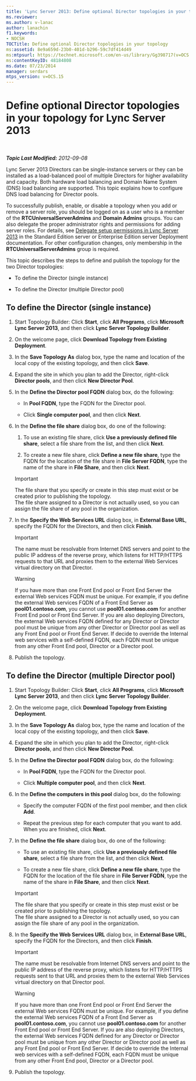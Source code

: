 ```yaml
---
title: 'Lync Server 2013: Define optional Director topologies in your topology'
ms.reviewer: 
ms.author: v-lanac
author: lanachin
f1.keywords:
- NOCSH
TOCTitle: Define optional Director topologies in your topology
ms:assetid: 8e9a659d-23b0-401d-b296-59c7df414d49
ms:mtpsurl: https://technet.microsoft.com/en-us/library/Gg398717(v=OCS.15)
ms:contentKeyID: 48184808
ms.date: 07/23/2014
manager: serdars
mtps_version: v=OCS.15
---
```


<div data-xmlns="http://www.w3.org/1999/xhtml">

<div class="topic" data-xmlns="http://www.w3.org/1999/xhtml" data-msxsl="urn:schemas-microsoft-com:xslt" data-cs="http://msdn.microsoft.com/">

<div data-asp="http://msdn2.microsoft.com/asp">

# Define optional Director topologies in your topology for Lync Server 2013

</div>

<div id="mainSection">

<div id="mainBody">

<span> </span>

_**Topic Last Modified:** 2012-09-08_

Lync Server 2013 Directors can be single-instance servers or they can be installed as a load-balanced pool of multiple Directors for higher availability and capacity. Both hardware load balancing and Domain Name System (DNS) load balancing are supported. This topic explains how to configure DNS load balancing for Director pools.

To successfully publish, enable, or disable a topology when you add or remove a server role, you should be logged on as a user who is a member of the **RTCUniversalServerAdmins** and **Domain Admins** groups. You can also delegate the proper administrator rights and permissions for adding server roles. For details, see [Delegate setup permissions in Lync Server 2013](lync-server-2013-delegate-setup-permissions.md) in the Standard Edition server or Enterprise Edition server Deployment documentation. For other configuration changes, only membership in the **RTCUniversalServerAdmins** group is required.

This topic describes the steps to define and publish the topology for the two Director topologies:

  - To define the Director (single instance)

  - To define the Director (multiple Director pool)

<div>

## To define the Director (single instance)

1.  Start Topology Builder: Click **Start**, click **All Programs**, click **Microsoft Lync Server 2013**, and then click **Lync Server Topology Builder**.

2.  On the welcome page, click **Download Topology from Existing Deployment**.

3.  In the **Save Topology As** dialog box, type the name and location of the local copy of the existing topology, and then click **Save**.

4.  Expand the site in which you plan to add the Director, right-click **Director pools**, and then click **New Director Pool**.

5.  In the **Define the Director pool FQDN** dialog box, do the following:
    
      - In **Pool FQDN**, type the FQDN for the Director pool.
    
      - Click **Single computer pool**, and then click **Next**.

6.  In the **Define the file share** dialog box, do one of the following:
    
    1.  To use an existing file share, click **Use a previously defined file share**, select a file share from the list, and then click **Next**.
    
    2.  To create a new file share, click **Define a new file share**, type the FQDN for the location of the file share in **File Server FQDN**, type the name of the share in **File Share**, and then click **Next**.
    
    <div>
    

    > [!IMPORTANT]  
    > The file share that you specify or create in this step must exist or be created prior to publishing the topology.<BR>The file share assigned to a Director is not actually used, so you can assign the file share of any pool in the organization.

    
    </div>

7.  In the **Specify the Web Services URL** dialog box, in **External Base URL**, specify the FQDN for the Directors, and then click **Finish**.
    
    <div>
    

    > [!IMPORTANT]  
    > The name must be resolvable from Internet DNS servers and point to the public IP address of the reverse proxy, which listens for HTTP/HTTPS requests to that URL and proxies them to the external Web Services virtual directory on that Director.

    
    </div>
    
    <div>
    

    > [!WARNING]  
    > If you have more than one Front End pool or Front End Server the external Web services FQDN must be unique. For example, if you define the external Web services FQDN of a Front End Server as <STRONG>pool01.contoso.com</STRONG>, you cannot use <STRONG>pool01.contoso.com</STRONG> for another Front End pool or Front End Server. If you are also deploying Directors, the external Web services FQDN defined for any Director or Director pool must be unique from any other Director or Director pool as well as any Front End pool or Front End Server. If decide to override the Internal web services with a self-defined FQDN, each FQDN must be unique from any other Front End pool, Director or a Director pool.

    
    </div>

8.  Publish the topology.

</div>

<div>

## To define the Director (multiple Director pool)

1.  Start Topology Builder: Click **Start**, click **All Programs**, click **Microsoft Lync Server 2013**, and then click **Lync Server Topology Builder**.

2.  On the welcome page, click **Download Topology from Existing Deployment**.

3.  In the **Save Topology As** dialog box, type the name and location of the local copy of the existing topology, and then click **Save**.

4.  Expand the site in which you plan to add the Director, right-click **Director pools**, and then click **New Director Pool**.

5.  In the **Define the Director pool FQDN** dialog box, do the following:
    
      - In **Pool FQDN**, type the FQDN for the Director pool.
    
      - Click **Multiple computer pool**, and then click **Next**.

6.  In the **Define the computers in this pool** dialog box, do the following:
    
      - Specify the computer FQDN of the first pool member, and then click **Add**.
    
      - Repeat the previous step for each computer that you want to add. When you are finished, click **Next**.

7.  In the **Define the file share** dialog box, do one of the following:
    
      - To use an existing file share, click **Use a previously defined file share**, select a file share from the list, and then click **Next**.
    
      - To create a new file share, click **Define a new file share**, type the FQDN for the location of the file share in **File Server FQDN**, type the name of the share in **File Share**, and then click **Next**.
    
    <div>
    

    > [!IMPORTANT]  
    > The file share that you specify or create in this step must exist or be created prior to publishing the topology.<BR>The file share assigned to a Director is not actually used, so you can assign the file share of any pool in the organization.

    
    </div>

8.  In the **Specify the Web Services URL** dialog box, in **External Base URL**, specify the FQDN for the Directors, and then click **Finish**.
    
    <div>
    

    > [!IMPORTANT]  
    > The name must be resolvable from Internet DNS servers and point to the public IP address of the reverse proxy, which listens for HTTP/HTTPS requests sent to that URL and proxies them to the external Web Services virtual directory on that Director pool.

    
    </div>
    
    <div>
    

    > [!WARNING]  
    > If you have more than one Front End pool or Front End Server the external Web services FQDN must be unique. For example, if you define the external Web services FQDN of a Front End Server as <STRONG>pool01.contoso.com</STRONG>, you cannot use <STRONG>pool01.contoso.com</STRONG> for another Front End pool or Front End Server. If you are also deploying Directors, the external Web services FQDN defined for any Director or Director pool must be unique from any other Director or Director pool as well as any Front End pool or Front End Server. If decide to override the Internal web services with a self-defined FQDN, each FQDN must be unique from any other Front End pool, Director or a Director pool.

    
    </div>

9.  Publish the topology.

</div>

</div>

<span> </span>

</div>

</div>

</div>

